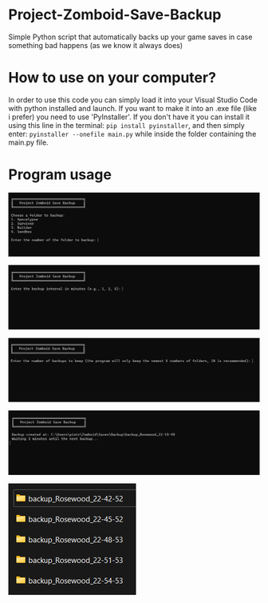 # Project-Zomboid-Save-Backup
Simple Python script that automatically backs up your game saves in case something bad happens (as we know it always does)

# How to use on your computer?
In order to use this code you can simply load it into your Visual Studio Code with python installed and launch.
If you want to make it into an .exe file (like i prefer) you need to use 'PyInstaller'.
If you don't have it you can install it using this line in the terminal: ```pip install pyinstaller```, and then simply enter: ```pyinstaller --onefile main.py``` while inside the folder containing the main.py file.

# Program usage
![Choosing folder](/screenshots/1.png)

![Choosing interval](/screenshots/2.png)

![Choosing number of folders](/screenshots/3.png)

![Backup in progress](/screenshots/4.png)

![Created backups](/screenshots/5.png)
